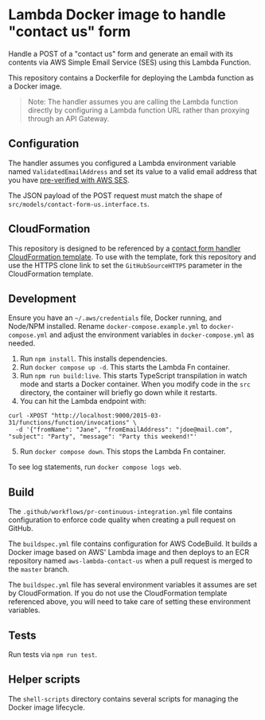 # Lambda Docker image to handle "contact us" form

Handle a POST of a "contact us" form and generate an email with its contents via
AWS Simple Email Service (SES) using this Lambda Function.

This repository contains a Dockerfile for deploying the Lambda function as a
Docker image.

> Note: The handler assumes you are calling the Lambda function directly by
> configuring a Lambda function URL rather than proxying through an API Gateway.

## Configuration

The handler assumes you configured a Lambda environment variable named
`ValidatedEmailAddress` and set its value to a valid email address that you have
[pre-verified with AWS SES](https://docs.aws.amazon.com/ses/latest/dg/creating-identities.html#verify-email-addresses-procedure).

The JSON payload of the POST request must match the shape of
`src/models/contact-form-us.interface.ts`.

## CloudFormation

This repository is designed to be referenced by a
[contact form handler CloudFormation template](https://github.com/chrisjsherm/aws-cf-contact-form-handler).
To use with the template, fork this repository and
use the HTTPS clone link to set the `GitHubSourceHTTPS` parameter in the
CloudFormation template.

## Development

Ensure you have an `~/.aws/credentials` file, Docker running, and Node/NPM
installed. Rename `docker-compose.example.yml` to `docker-compose.yml` and
adjust the environment variables in `docker-compose.yml` as needed.

1. Run `npm install`. This installs dependencies.
2. Run `docker compose up -d`. This starts the Lambda Fn container.
3. Run `npm run build:live`. This starts TypeScript transpilation in watch mode and
   starts a Docker container. When you modify code in the `src` directory,
   the container will briefly go down while it restarts.
4. You can hit the Lambda endpoint with:

```
curl -XPOST "http://localhost:9000/2015-03-31/functions/function/invocations" \
  -d '{"fromName": "Jane", "fromEmailAddress": "jdoe@mail.com", "subject": "Party", "message": "Party this weekend!"'
```

5. Run `docker compose down`. This stops the Lambda Fn container.

To see log statements, run `docker compose logs web`.

## Build

The `.github/workflows/pr-continuous-integration.yml` file contains configuration
to enforce code quality when creating a pull request on GitHub.

The `buildspec.yml` file contains configuration for AWS CodeBuild. It builds a
Docker image based on AWS' Lambda image and then deploys to an ECR repository
named `aws-lambda-contact-us` when a pull request is merged to the `master`
branch.

The `buildspec.yml` file has several environment variables it assumes are set
by CloudFormation. If you do not use the CloudFormation template referenced
above, you will need to take care of setting these environment variables.

## Tests

Run tests via `npm run test`.

## Helper scripts

The `shell-scripts` directory contains several scripts for managing the Docker
image lifecycle.
